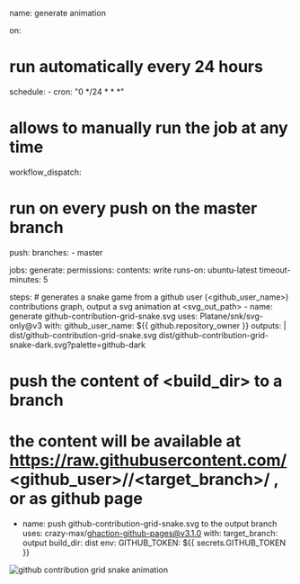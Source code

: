 name: generate animation

on:
  # run automatically every 24 hours
  schedule:
    - cron: "0 */24 * * *" 
  
  # allows to manually run the job at any time
  workflow_dispatch:
  
  # run on every push on the master branch
  push:
    branches:
    - master
    
  

jobs:
  generate:
    permissions: 
      contents: write
    runs-on: ubuntu-latest
    timeout-minutes: 5
    
steps:
      # generates a snake game from a github user (<github_user_name>) contributions graph, output a svg animation at <svg_out_path>
      - name: generate github-contribution-grid-snake.svg
        uses: Platane/snk/svg-only@v3
        with:
          github_user_name: ${{ github.repository_owner }}
          outputs: |
            dist/github-contribution-grid-snake.svg
            dist/github-contribution-grid-snake-dark.svg?palette=github-dark
          
          
# push the content of <build_dir> to a branch
# the content will be available at https://raw.githubusercontent.com/<github_user>/<repository>/<target_branch>/<file> , or as github page
- name: push github-contribution-grid-snake.svg to the output branch
        uses: crazy-max/ghaction-github-pages@v3.1.0
        with:
          target_branch: output
          build_dir: dist
        env:
          GITHUB_TOKEN: ${{ secrets.GITHUB_TOKEN }}

<picture>
  <source media="(prefers-color-scheme: dark)" srcset="https://raw.githubusercontent.com/yasminvsz/yasminvsz/output/github-contribution-grid-snake-dark.svg">
  <source media="(prefers-color-scheme: light)" srcset="https://raw.githubusercontent.com/yasminvsz/yasminvsz/output/github-contribution-grid-snake.svg">
  <img alt="github contribution grid snake animation" src="https://raw.githubusercontent.com/yasminvsz/yasminvsz/output/github-contribution-grid-snake.svg">
</picture>
<br><br>
